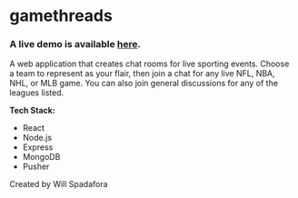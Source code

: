 # gamethreads

### A live demo is available [here](https://stormy-sea-44484.herokuapp.com/).

A web application that creates chat rooms for live sporting events. Choose a team to represent as your flair, then join a chat for any live NFL, NBA, NHL, or MLB game. You can also join general discussions for any of the leagues listed.


**Tech Stack:**

 - React  
 - Node.js 
 - Express 
 - MongoDB
 - Pusher

Created by Will Spadafora

